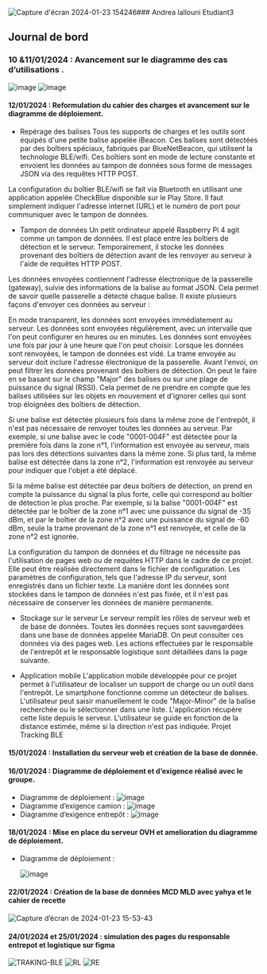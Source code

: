 ![Capture d'écran 2024-01-23 154246](https://github.com/andrealln/Tracking-BLE/assets/98532738/1a49466c-6932-44ce-89ac-721e356f3f23)### Andrea lallouni Etudiant3

## Journal de bord


### 10 &11/01/2024 : Avancement sur le diagramme des cas d’utilisations .
![image](https://github.com/andrealln/Tracking-BLE/assets/98532738/01a5b2e6-9cf5-4d1d-a33a-18b262afc5e1)
![image](https://github.com/andrealln/Tracking-BLE/assets/98532738/d2b6a319-4ae1-42a4-86c7-31504c8171b7)
#### 12/01/2024 : Reformulation du cahier des charges et avancement sur le diagramme de déploiement.
- Repérage des balises
Tous les supports de charges et les outils sont équipés d'une petite balise appelée iBeacon. Ces balises sont détectées par des boîtiers spéciaux, fabriqués par BlueNetBeacon, qui utilisent la technologie BLE/wifi. Ces boîtiers sont en mode de lecture constante et envoient les données au tampon de données sous forme de messages JSON via des requêtes HTTP POST.

La configuration du boîtier BLE/wifi se fait via Bluetooth en utilisant une application appelée CheckBlue disponible sur le Play Store. Il faut simplement indiquer l'adresse internet (URL) et le numéro de port pour communiquer avec le tampon de données.

- Tampon de données
Un petit ordinateur appelé Raspberry Pi 4 agit comme un tampon de données. Il est placé entre les boîtiers de détection et le serveur. Temporairement, il stocke les données provenant des boîtiers de détection avant de les renvoyer au serveur à l'aide de requêtes HTTP POST.

Les données envoyées contiennent l'adresse électronique de la passerelle (gateway), suivie des informations de la balise au format JSON. Cela permet de savoir quelle passerelle a détecté chaque balise. Il existe plusieurs façons d'envoyer ces données au serveur :

En mode transparent, les données sont envoyées immédiatement au serveur.
Les données sont envoyées régulièrement, avec un intervalle que l'on peut configurer en heures ou en minutes.
Les données sont envoyées une fois par jour à une heure que l'on peut choisir.
Lorsque les données sont renvoyées, le tampon de données est vidé. La trame envoyée au serveur doit inclure l'adresse électronique de la passerelle. Avant l'envoi, on peut filtrer les données provenant des boîtiers de détection. On peut le faire en se basant sur le champ "Major" des balises ou sur une plage de puissance du signal (RSSI). Cela permet de ne prendre en compte que les balises utilisées sur les objets en mouvement et d'ignorer celles qui sont trop éloignées des boîtiers de détection.

Si une balise est détectée plusieurs fois dans la même zone de l'entrepôt, il n'est pas nécessaire de renvoyer toutes les données au serveur. Par exemple, si une balise avec le code "0001-004F" est détectée pour la première fois dans la zone n°1, l'information est envoyée au serveur, mais pas lors des détections suivantes dans la même zone. Si plus tard, la même balise est détectée dans la zone n°2, l'information est renvoyée au serveur pour indiquer que l'objet a été déplacé.

Si la même balise est détectée par deux boîtiers de détection, on prend en compte la puissance du signal la plus forte, celle qui correspond au boîtier de détection le plus proche. Par exemple, si la balise "0001-004F" est détectée par le boîtier de la zone n°1 avec une puissance du signal de -35 dBm, et par le boîtier de la zone n°2 avec une puissance du signal de -60 dBm, seule la trame provenant de la zone n°1 est renvoyée, et celle de la zone n°2 est ignorée.

La configuration du tampon de données et du filtrage ne nécessite pas l'utilisation de pages web ou de requêtes HTTP dans le cadre de ce projet. Elle peut être réalisée directement dans le fichier de configuration. Les paramètres de configuration, tels que l'adresse IP du serveur, sont enregistrés dans un fichier texte. La manière dont les données sont stockées dans le tampon de données n'est pas fixée, et il n'est pas nécessaire de conserver les données de manière permanente.

- Stockage sur le serveur
Le serveur remplit les rôles de serveur web et de base de données. Toutes les données reçues sont sauvegardées dans une base de données appelée MariaDB. On peut consulter ces données via des pages web. Les actions effectuées par le responsable de l'entrepôt et le responsable logistique sont détaillées dans la page suivante.

- Application mobile
L'application mobile développée pour ce projet permet à l'utilisateur de localiser un support de charge ou un outil dans l'entrepôt. Le smartphone fonctionne comme un détecteur de balises. L'utilisateur peut saisir manuellement le code "Major-Minor" de la balise recherchée ou le sélectionner dans une liste. L'application récupère cette liste depuis le serveur. L'utilisateur se guide en fonction de la distance estimée, même si la direction n'est pas indiquée. Projet Tracking BLE


#### 15/01/2024 : Installation du serveur web et création de la base de donnée.
#### 16/01/2024 : Diagramme de déploiement et d’exigence réalisé avec le groupe.

* Diagramme de déploiement : 
  ![image](https://github.com/andrealln/Tracking-BLE/assets/98532738/36a873b8-828d-4971-8f53-dd878066ce4e)
* Diagramme d’exigence camion :
  ![image](https://github.com/andrealln/Tracking-BLE/assets/98532738/7c666f9f-7b52-4d0d-9844-3de82fbd0c3f)
* Diagramme d’exigence entrepôt :
  ![image](https://github.com/andrealln/Tracking-BLE/assets/98532738/db3a15c0-fb08-4b01-b13c-b8264834834c)
#### 18/01/2024 : Mise en place du serveur OVH et amelioration du diagramme de déploiement.
* Diagramme de déploiement :

  ![image](https://github.com/andrealln/Tracking-BLE/assets/98532738/5d53e427-6316-4496-8984-589fbed1871a)
#### 22/01/2024 : Création de la base de données MCD MLD avec yahya et le cahier de recette
![Capture d’écran de 2024-01-23 15-53-43](https://github.com/andrealln/Tracking-BLE/assets/98532738/e28e083f-3a97-4eea-a6d6-c9f8129f7214)
#### 24/01/2024 et 25/01/2024 : simulation des pages du responsable entrepot et logistique sur figma
![TRAKING-BLE](https://github.com/andrealln/Tracking-BLE/assets/98532738/9332b882-81f8-424a-b59d-a317473677be)
![RL](https://github.com/andrealln/Tracking-BLE/assets/98532738/5b972a87-23e3-47ed-afe8-5c75bf541956)
![RE](https://github.com/andrealln/Tracking-BLE/assets/98532738/075c14a1-d482-4020-b802-066976deadc3)


  


  

  

